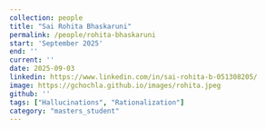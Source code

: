 ```yaml
---
collection: people
title: "Sai Rohita Bhaskaruni"
permalink: /people/rohita-bhaskaruni
start: 'September 2025'
end: ''
current: ''
date: 2025-09-03
linkedin: https://www.linkedin.com/in/sai-rohita-b-051308205/
image: https://gchochla.github.io/images/rohita.jpeg
github: ''
tags: ["Hallucinations", "Rationalization"]
category: "masters_student"
---
```

